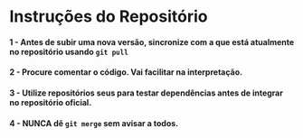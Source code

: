 # Instruções do Repositório

#### 1 - Antes de subir uma nova versão, sincronize com a que está atualmente no repositório usando `git pull`

#### 2 - Procure comentar o código. Vai facilitar na interpretação.

#### 3 - Utilize repositórios seus para testar dependências antes de integrar no repositório oficial.

#### 4 - **NUNCA** dê `git merge` sem avisar a todos.
